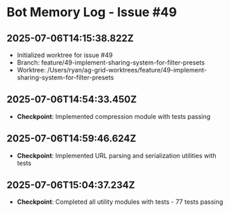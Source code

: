 # Bot Memory Log - Issue #49

## 2025-07-06T14:15:38.822Z

- Initialized worktree for issue #49
- Branch: feature/49-implement-sharing-system-for-filter-presets
- Worktree: /Users/ryan/ag-grid-worktrees/feature/49-implement-sharing-system-for-filter-presets

## 2025-07-06T14:54:33.450Z

- **Checkpoint**: Implemented compression module with tests passing

## 2025-07-06T14:59:46.624Z

- **Checkpoint**: Implemented URL parsing and serialization utilities with tests

## 2025-07-06T15:04:37.234Z

- **Checkpoint**: Completed all utility modules with tests - 77 tests passing

